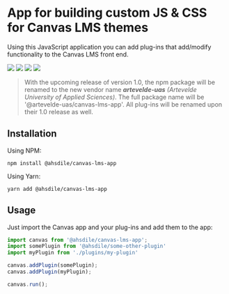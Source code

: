 # App for building custom JS & CSS for Canvas LMS themes

Using this JavaScript application you can add plug-ins that add/modify functionality to the Canvas LMS front end.

[![](https://img.shields.io/npm/v/@ahsdile/canvas-lms-app.svg)](https://www.npmjs.com/package/@ahsdile/canvas-lms-app)
[![](https://img.shields.io/github/license/auc-ghent/canvas-lms-app.svg)](https://spdx.org/licenses/MIT)
[![](https://img.shields.io/npm/dt/@ahsdile/canvas-lms-app.svg)](https://www.npmjs.com/package/@ahsdile/canvas-lms-app)
[![](https://img.shields.io/librariesio/github/auc-ghent/canvas-lms-app.svg)](https://libraries.io/npm/@ahsdile%2Fcanvas-lms-app)

> With the upcoming release of version 1.0, the npm package will be renamed to the new vendor name 
> ***artevelde-uas** (Artevelde University of Applied Sciences)*. The full package name will be
> '@artevelde-uas/canvas-lms-app'. All plug-ins will be renamed upon their 1.0 release as well.

## Installation

Using NPM:

    npm install @ahsdile/canvas-lms-app

Using Yarn:

    yarn add @ahsdile/canvas-lms-app

## Usage

Just import the Canvas app and your plug-ins and add them to the app: 

```javascript
import canvas from '@ahsdile/canvas-lms-app';
import somePlugin from '@ahsdile/some-other-plugin'
import myPlugin from './plugins/my-plugin'

canvas.addPlugin(somePlugin);
canvas.addPlugin(myPlugin);

canvas.run();

```
